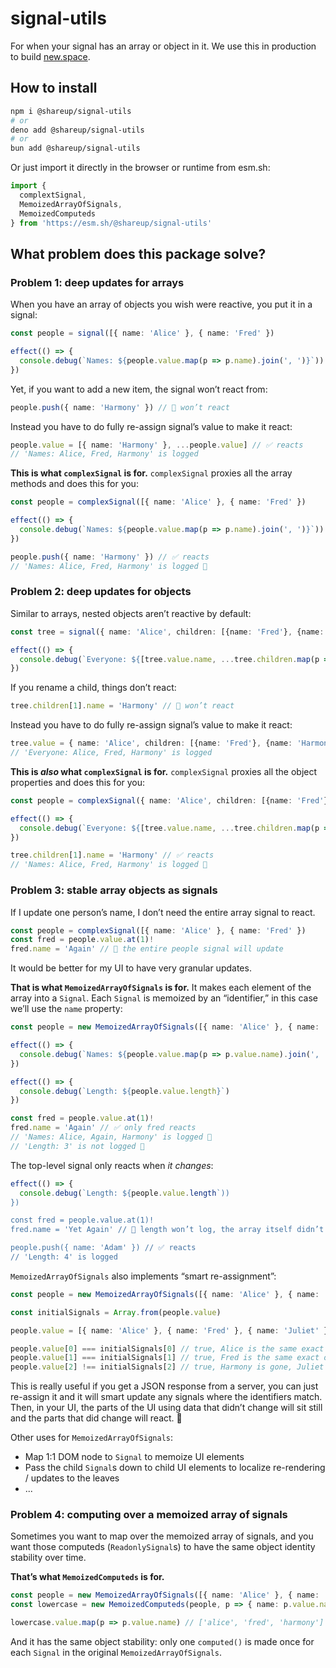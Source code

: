 # signal-utils

For when your signal has an array or object in it. We use this in production to build [new.space](https://new.space/).

## How to install

```sh
npm i @shareup/signal-utils
# or
deno add @shareup/signal-utils
# or
bun add @shareup/signal-utils
```

Or just import it directly in the browser or runtime from esm.sh:

```js
import {
  complextSignal,
  MemoizedArrayOfSignals,
  MemoizedComputeds
} from 'https://esm.sh/@shareup/signal-utils'
```

## What problem does this package solve?

### Problem 1: deep updates for arrays

When you have an array of objects you wish were reactive, you put it in a signal:

```ts
const people = signal([{ name: 'Alice' }, { name: 'Fred' })

effect(() => {
  console.debug(`Names: ${people.value.map(p => p.name).join(', ')}`))
})
```

Yet, if you want to add a new item, the signal won’t react from:

```ts
people.push({ name: 'Harmony' }) // 🚨 won’t react
```

Instead you have to do fully re-assign signal’s value to make it react:

```ts
people.value = [{ name: 'Harmony' }, ...people.value] // ✅ reacts
// 'Names: Alice, Fred, Harmony' is logged
```

**This is what `complexSignal` is for.** `complexSignal` proxies all the array methods and does this for you:

```ts
const people = complexSignal([{ name: 'Alice' }, { name: 'Fred' })

effect(() => {
  console.debug(`Names: ${people.value.map(p => p.name).join(', ')}`))
})

people.push({ name: 'Harmony' }) // ✅ reacts
// 'Names: Alice, Fred, Harmony' is logged 💪
```

### Problem 2: deep updates for objects

Similar to arrays, nested objects aren’t reactive by default:

```ts
const tree = signal({ name: 'Alice', children: [{name: 'Fred'}, {name: 'August'}] })

effect(() => {
  console.debug(`Everyone: ${[tree.value.name, ...tree.children.map(p => p.name)].join(', ')}`))
})
```

If you rename a child, things don’t react:

```ts
tree.children[1].name = 'Harmony' // 🚨 won’t react
```

Instead you have to do fully re-assign signal’s value to make it react:

```ts
tree.value = { name: 'Alice', children: [{name: 'Fred'}, {name: 'Harmony'}] } // ✅ reacts
// 'Everyone: Alice, Fred, Harmony' is logged
```

**This is *also* what `complexSignal` is for.** `complexSignal` proxies all the object properties and does this for you:

```ts
const people = complexSignal({ name: 'Alice', children: [{name: 'Fred'}, {name: 'August'}] })

effect(() => {
  console.debug(`Everyone: ${[tree.value.name, ...tree.children.map(p => p.name)].join(', ')}`))
})

tree.children[1].name = 'Harmony' // ✅ reacts
// 'Names: Alice, Fred, Harmony' is logged 💪
```

### Problem 3: stable array objects as signals

If I update one person’s name, I don’t need the entire array signal to react.

```ts
const people = complexSignal([{ name: 'Alice' }, { name: 'Fred' })
const fred = people.value.at(1)!
fred.name = 'Again' // 🚨 the entire people signal will update
```

It would be better for my UI to have very granular updates.

**That is what `MemoizedArrayOfSignals` is for.** It makes each element of the array into a `Signal`. Each `Signal` is memoized by an “identifier,” in this case we’ll use the `name` property:

```ts
const people = new MemoizedArrayOfSignals([{ name: 'Alice' }, { name: 'Fred' }, { name: 'Harmony' }], p => p.name)

effect(() => {
  console.debug(`Names: ${people.value.map(p => p.value.name).join(', ')}`))
})

effect(() => {
  console.debug(`Length: ${people.value.length}`)
})

const fred = people.value.at(1)!
fred.name = 'Again' // ✅ only fred reacts
// 'Names: Alice, Again, Harmony' is logged 💪
// 'Length: 3' is not logged 💪
```

The top-level signal only reacts when *it changes*:

```ts
effect(() => {
  console.debug(`Length: ${people.value.length`))
})

const fred = people.value.at(1)!
fred.name = 'Yet Again' // 🚨 length won’t log, the array itself didn’t change, only Fred

people.push({ name: 'Adam' }) // ✅ reacts
// 'Length: 4' is logged

```

`MemoizedArrayOfSignals` also implements “smart re-assignment”:

```ts
const people = new MemoizedArrayOfSignals([{ name: 'Alice' }, { name: 'Fred' }, { name: 'Harmony' }], p => p.name)

const initialSignals = Array.from(people.value)

people.value = [{ name: 'Alice' }, { name: 'Fred' }, { name: 'Juliet' }]

people.value[0] === initialSignals[0] // true, Alice is the same exact object!
people.value[1] === initialSignals[1] // true, Fred is the same exact object!
people.value[2] !== initialSignals[2] // true, Harmony is gone, Juliet is a new object
```

This is really useful if you get a JSON response from a server, you can just re-assign it and it will smart update any signals where the identifiers match. Then, in your UI, the parts of the UI using data that didn’t change will sit still and the parts that did change will react. 💪

Other uses for `MemoizedArrayOfSignals`:

* Map 1:1 DOM node to `Signal` to memoize UI elements
* Pass the child `Signal`s down to child UI elements to localize re-rendering / updates to the leaves
* ...

### Problem 4: computing over a memoized array of signals

Sometimes you want to map over the memoized array of signals, and you want those computeds (`ReadonlySignal`s) to have the same object identity stability over time.

**That’s what `MemoizedComputeds` is for.**

```ts
const people = new MemoizedArrayOfSignals([{ name: 'Alice' }, { name: 'Fred' }, { name: 'Harmony' }], p => p.name)
const lowercase = new MemoizedComputeds(people, p => { name: p.value.name.toLowercase() }, people.idFn)

lowercase.value.map(p => p.value.name) // ['alice', 'fred', 'harmony']
```

And it has the same object stability: only one `computed()` is made once for each `Signal` in the original `MemoizedArrayOfSignals`.
